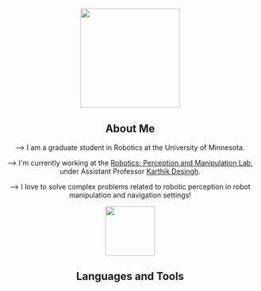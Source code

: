 <h1 align="center"> <img src="https://github.com/NirshalNiru/NirshalNiru/blob/086c421536d1b0e77569560e921c72eeac3533d3/hi.png" width = "200px">
<br>
</h1>

<h2 align="center"> 
About Me
</h2>

<p align="center"> --> I am a graduate student in Robotics at the University of Minnesota. </p>

<p align="center"> --> I'm currently working at the <a href="https://rpm-lab.github.io/">Robotics: Perception and Manipulation Lab</a>, under Assistant Professor <a href="https://karthikdesingh.com/">Karthik Desingh</a>.</p>

<p align="center"> --> I love to solve complex problems related to robotic perception in robot manipulation and navigation settings!</p>
<p align="center"> <img src="https://github.com/NirshalNiru/NirshalNiru/blob/f9721db48f6e919960d5fdd1bd9ca7bf3f087cc5/lotus%20pose.png" width = "100px"> </p>

<h2 align="center"> 
Languages and Tools</h2>






